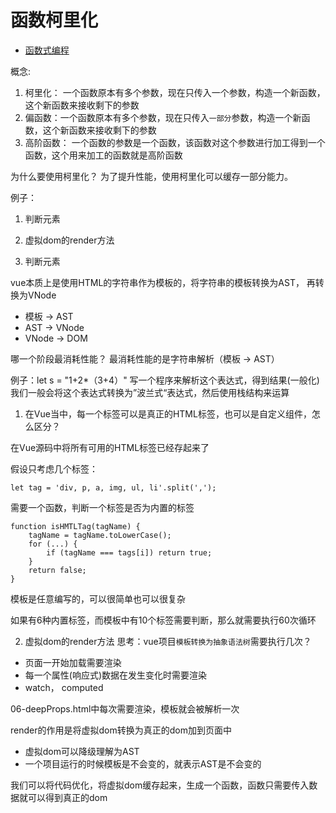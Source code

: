 # 函数柯里化
- [函数式编程](https://llh911001.gitbooks.io/mostly-adequate-guide-chinese/content/)
  
概念:

  1. 柯里化： 一个函数原本有多个参数，现在只传入一个参数，构造一个新函数，这个新函数来接收剩下的参数
  2. 偏函数：一个函数原本有多个参数，现在只传入`一部分`参数，构造一个新函数，这个新函数来接收剩下的参数
  3. 高阶函数： 一个函数的参数是一个函数，该函数对这个参数进行加工得到一个函数，这个用来加工的函数就是高阶函数

为什么要使用柯里化？
为了提升性能，使用柯里化可以缓存一部分能力。

例子：
1. 判断元素
2. 虚拟dom的render方法

1. 判断元素

vue本质上是使用HTML的字符串作为模板的，将字符串的模板转换为AST， 再转换为VNode

- 模板 -> AST
- AST -> VNode
- VNode -> DOM

哪一个阶段最消耗性能？
最消耗性能的是字符串解析（模板 -> AST）

例子：let s = "1+2*（3+4）" 写一个程序来解析这个表达式，得到结果(一般化)
我们一般会将这个表达式转换为”波兰式“表达式，然后使用栈结构来运算

1. 在Vue当中，每一个标签可以是真正的HTML标签，也可以是自定义组件，怎么区分？

在Vue源码中将所有可用的HTML标签已经存起来了

假设只考虑几个标签：
```
let tag = 'div, p, a, img, ul, li'.split(',');
```

需要一个函数，判断一个标签是否为内置的标签
```
function isHMTLTag(tagName) {
	tagName = tagName.toLowerCase();
	for (...) {
		if (tagName === tags[i]) return true;
	}
	return false;
}
```

模板是任意编写的，可以很简单也可以很复杂

如果有6种内置标签，而模板中有10个标签需要判断，那么就需要执行60次循环

2. 虚拟dom的render方法
思考：vue项目`模板转换为抽象语法树`需要执行几次？
- 页面一开始加载需要渲染
- 每一个属性(响应式)数据在发生变化时需要渲染
- watch， computed 

06-deepProps.html中每次需要渲染，模板就会被解析一次

render的作用是将虚拟dom转换为真正的dom加到页面中
- 虚拟dom可以降级理解为AST
- 一个项目运行的时候模板是不会变的，就表示AST是不会变的
  
我们可以将代码优化，将虚拟dom缓存起来，生成一个函数，函数只需要传入数据就可以得到真正的dom